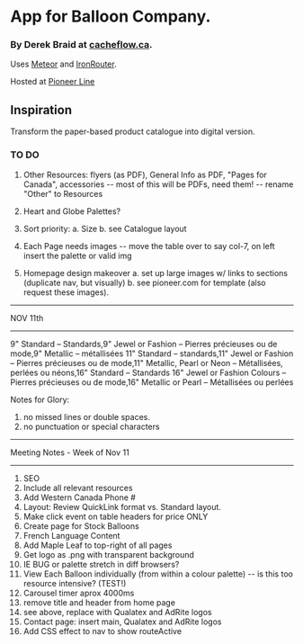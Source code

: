 # App for Balloon Company.  

### By Derek Braid at [cacheflow.ca](http://cacheflow.ca).

Uses [Meteor](http://meteor.com) and [IronRouter](https://github.com/EventedMind/iron-router).

Hosted at [Pioneer Line](http://pioneerline.ca) 

## Inspiration

Transform the paper-based product catalogue into digital version.

### TO DO 


1. Other Resources: flyers (as PDF), General Info as PDF, "Pages for Canada", accessories 
-- most of this will be PDFs, need them!
-- rename "Other" to Resources 

2.  Heart and Globe Palettes?

3.  Sort priority: 
  a.  Size
  b.  see Catalogue layout

4.  Each Page needs images
-- move the table over to say col-7, on left insert the palette or valid img

5.  Homepage design makeover
  a.  set up large images w/ links to sections (duplicate nav, but visually)
  b.  see pioneer.com for template (also request these images).

***************************
  NOV 11th
***************************

9" Standard – Standards,9" Jewel or Fashion – Pierres précieuses ou de mode,9" Metallic – métallisées
11" Standard – standards,11" Jewel or Fashion – Pierres précieuses ou de mode,11" Metallic, Pearl or Neon – Métallisées, perlées ou néons,16" Standard – Standards
16" Jewel or Fashion Colours – Pierres précieuses ou de mode,16" Metallic or Pearl – Métallisées ou perlées


Notes for Glory: 

1.  no missed lines or double spaces. 
2.  no punctuation or special characters




******************************************************
Meeting Notes - Week of Nov 11
******************************************************

1.  SEO 
2.  Include all relevant resources 
3.  Add Western Canada Phone #
4.  Layout: Review QuickLink format vs. Standard layout.
5.  Make click event on table headers for price ONLY
6.  Create page for Stock Balloons
7.  French Language Content
8.  Add Maple Leaf to top-right of all pages
9.  Get logo as .png with transparent background
10. IE BUG or palette stretch in diff browsers?  
11. View Each Balloon individually (from within a colour palette)
  -- is this too resource intensive? (TEST!) 
12. Carousel timer aprox 4000ms
13. remove title and header from home page
14. see above, replace with Qualatex and AdRite logos
15. Contact page: insert main, Qualatex and AdRite logos 
16. Add CSS effect to nav to show routeActive

